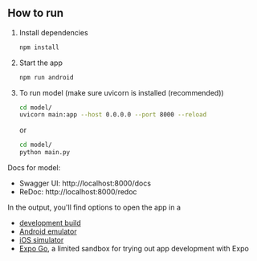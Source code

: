 ## How to run

1. Install dependencies

   ```bash
   npm install
   ```

2. Start the app

   ```bash
   npm run android
   ```

3. To run model (make sure uvicorn is installed (recommended))
   ```bash
   cd model/
   uvicorn main:app --host 0.0.0.0 --port 8000 --reload
   ```

   or 

   ```bash
   cd model/
   python main.py
   ```
Docs for model:
- Swagger UI: http://localhost:8000/docs
- ReDoc: http://localhost:8000/redoc

In the output, you'll find options to open the app in a

- [development build](https://docs.expo.dev/develop/development-builds/introduction/)
- [Android emulator](https://docs.expo.dev/workflow/android-studio-emulator/)
- [iOS simulator](https://docs.expo.dev/workflow/ios-simulator/)
- [Expo Go](https://expo.dev/go), a limited sandbox for trying out app development with Expo